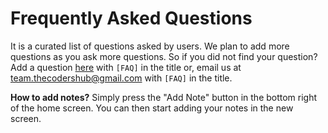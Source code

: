 # Frequently Asked Questions
It is a curated list of questions asked by users. We plan to add more questions as you ask more questions. So if you did not find your question? Add a question [here](https://github.com/BijoySingh/Scarlet-Notes/issues) with `[FAQ]` in the title or, email us at team.thecodershub@gmail.com with `[FAQ]` in the title.

**How to add notes?**
Simply press the "Add Note" button in the bottom right of the home screen. You can then start adding your notes in the new screen.
